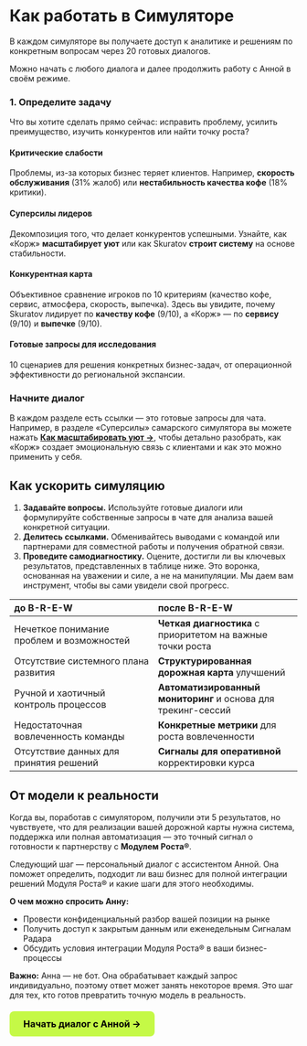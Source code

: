 # Как работать в Симуляторе

В каждом симуляторе вы получаете доступ к аналитике и решениям по конкретным вопросам через 20 готовых диалогов.

Можно начать с любого диалога и далее продолжить работу с Анной в своём режиме. 

### 1. Определите задачу

Что вы хотите сделать прямо сейчас: исправить проблему, усилить преимущество, изучить конкурентов или найти точку роста?

#### Критические слабости

Проблемы, из-за которых бизнес теряет клиентов. Например, **скорость обслуживания** (31% жалоб) или **нестабильность качества кофе** (18% критики).

#### Суперсилы лидеров

Декомпозиция того, что делает конкурентов успешными. Узнайте, как «Корж» **масштабирует уют** или как Skuratov **строит систему** на основе стабильности.

#### Конкурентная карта

Объективное сравнение игроков по 10 критериям (качество кофе, сервис, атмосфера, скорость, выпечка). Здесь вы увидите, почему Skuratov лидирует по **качеству кофе** (9/10), а «Корж» — по **сервису** (9/10) и **выпечке** (9/10).

#### Готовые запросы для исследования

10 сценариев для решения конкретных бизнес-задач, от операционной эффективности до региональной экспансии.

### Начните диалог

В каждом разделе есть ссылки — это готовые запросы для чата. Например, в разделе «Суперсилы» самарского симулятора вы можете нажать **[Как масштабировать уют →](https://www.perplexity.ai/search/vystupi-v-roli-konsultanta-po-DWXYrOxdTxChS3Akfde6_g#13)**, чтобы детально разобрать, как «Корж» создает эмоциональную связь с клиентами и как это можно применить у себя.

## Как ускорить симуляцию

1. **Задавайте вопросы.** Используйте готовые диалоги или формулируйте собственные запросы в чате для анализа вашей конкретной ситуации.
2. **Делитесь ссылками.** Обменивайтесь выводами с командой или партнерами для совместной работы и получения обратной связи.
3. **Проведите самодиагностику.** Оцените, достигли ли вы ключевых результатов, представленных в таблице ниже. Это воронка, основанная на уважении и силе, а не на манипуляции. Мы даем вам инструмент, чтобы вы сами увидели свой прогресс.

<div class="comparison-table">

| до B-R-E-W | после B-R-E-W |
| :--- | :--- |
| Нечеткое понимание проблем и возможностей | **Четкая диагностика** с приоритетом на важные точки роста |
| Отсутствие системного плана развития | **Структурированная дорожная карта** улучшений |
| Ручной и хаотичный контроль процессов | **Автоматизированный мониторинг** и основа для трекинг-сессий |
| Недостаточная вовлеченность команды | **Конкретные метрики** для роста вовлеченности |
| Отсутствие данных для принятия решений | **Сигналы для оперативной** корректировки курса |

</div>

## От модели к реальности

Когда вы, поработав с симулятором, получили эти 5 результатов, но чувствуете, что для реализации вашей дорожной карты нужна система, поддержка или полная автоматизация — это точный сигнал о готовности к партнерству с **Модулем Роста®**.

Следующий шаг — персональный диалог с ассистентом Анной. Она поможет определить, подходит ли ваш бизнес для полной интеграции решений Модуля Роста® и какие шаги для этого необходимы.

**О чем можно спросить Анну:**
*   Провести конфиденциальный разбор вашей позиции на рынке
*   Получить доступ к закрытым данным или еженедельным Сигналам Радара
*   Обсудить условия интеграции Модуля Роста® в ваши бизнес-процессы

**Важно:** Анна — не бот. Она обрабатывает каждый запрос индивидуально, поэтому ответ может занять некоторое время. Это шаг для тех, кто готов превратить точную модель в реальность.

<div class="start-button-container">
  <a href="https://t.me/Anna_runScale" class="btn btn-primary" target="_blank" rel="noopener noreferrer">Начать диалог с Анной →</a>
</div>

<style>
/* --- СТИЛИ ДЛЯ ТАБЛИЦ --- */

/* Общие правила для таблиц внутри оберток */
.radar-signals-table table,
.comparison-table table {
  table-layout: fixed;
  width: 100%;
}

/* Таблица "Сигналы Радара" */
/* Первый столбец ("Период"): фиксированная ширина и запрет переноса */
.radar-signals-table td:nth-child(1) {
  width: 150px;
  white-space: nowrap;
}
/* Третий столбец ("Статус"): ширина по контенту и запрет переноса */
.radar-signals-table td:nth-child(3) {
  width: 1%;
  white-space: nowrap;
}
/* Второй столбец ("Сигнал Радара"): разрешаем перенос текста */
.radar-signals-table td:nth-child(2) {
  white-space: normal;
  word-break: break-word;
}

/* Таблица сравнения "ДО/ПОСЛЕ" */
/* Оба столбца делят ширину поровну */
.comparison-table td {
  width: 50%;
  word-break: break-word; /* Разрешаем перенос для длинного текста */
}

/* --- ОБЩИЕ СТИЛИ ДЛЯ ВСЕХ КНОПОК --- */
.btn {
  display: inline-block;
  padding: 12px 24px;
  border-radius: 8px;
  font-weight: 700;
  font-size: 16px;
  text-align: center;
  text-decoration: none;
  transition: all 0.3s ease;
  cursor: pointer;
  border: none;
  margin: 10px 0;
}

.btn:hover {
  transform: translateY(-2px);
  text-decoration: none !important;
}

/* --- СТИЛЬ 1: ОСНОВНАЯ КНОПКА (ЯРКАЯ) --- */
.btn-primary {
  background-color: #C5F946; /* Яркий лаймовый */
  color: #000 !important;
}

.btn-primary:hover {
  background-color: #347b6c; /* Темный при наведении */
  color: white !important;
}

/* --- СТИЛЬ 2: ВТОРОСТЕПЕННАЯ КНОПКА (ТЕМНАЯ) --- */
.btn-secondary {
  background-color: #347b6c; /* Темный */
  color: white !important;
}

.btn-secondary:hover {
  background-color: #C5F946; /* Яркий при наведении */
  color: #000 !important;
}

/* --- Контейнер для отдельной кнопки --- */
.start-button-container {
  margin: 20px 0;
  text-align: left;
}

.start-button-container .btn {
  display: inline-block;
  margin: 0;
}
</style>
